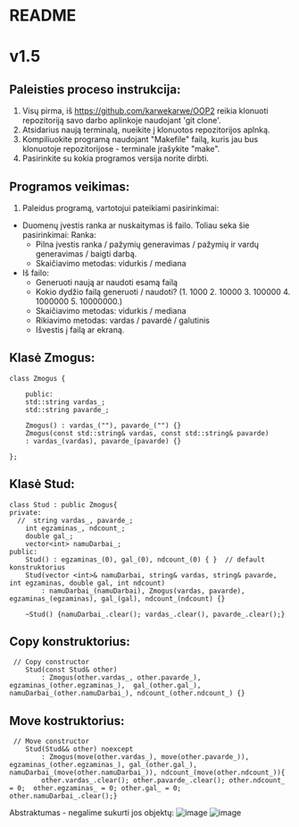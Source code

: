 # README

# v1.5

## Paleisties proceso instrukcija:

1. Visų pirma, iš https://github.com/karwekarwe/OOP2 reikia klonuoti repozitoriją savo darbo aplinkoje naudojant 'git clone'.
2. Atsidarius naują terminalą, nueikite į klonuotos repozitorijos aplnką.
3. Kompiliuokite programą naudojant "Makefile" failą, kuris jau bus klonuotoje repozitorijose - terminale įrašykite "make".
4. Pasirinkite su kokia programos versija norite dirbti.

## Programos veikimas:

1.  Paleidus programą, vartotojui pateikiami pasirinkimai:
+ Duomenų įvestis ranka ar nuskaitymas iš failo. Toliau seka šie pasirinkimai:
     Ranka: 
     - Pilna įvestis ranka / pažymių generavimas / pažymių ir vardų generavimas / baigti darbą.
     - Skaičiavimo metodas: vidurkis / mediana
+ Iš failo:
     - Generuoti naują ar naudoti esamą failą
     - Kokio dydžio failą generuoti / naudoti? (1. 1000 2. 10000 3. 100000 4. 1000000 5. 10000000.)
     - Skaičiavimo metodas: vidurkis / mediana
     - Rikiavimo metodas: vardas / pavardė / galutinis
     - Išvestis į failą ar ekraną.


## Klasė Zmogus:

```
class Zmogus {

    public:
    std::string vardas_;
    std::string pavarde_;

    Zmogus() : vardas_(""), pavarde_("") {}
    Zmogus(const std::string& vardas, const std::string& pavarde)
    : vardas_(vardas), pavarde_(pavarde) {}

};
```
## Klasė Stud:

```
class Stud : public Zmogus{
private:
  //  string vardas_, pavarde_;
    int egzaminas_, ndcount_;
    double gal_;
    vector<int> namuDarbai_;
public:
    Stud() : egzaminas_(0), gal_(0), ndcount_(0) { }  // default konstruktorius
    Stud(vector <int>& namuDarbai, string& vardas, string& pavarde, int egzaminas, double gal, int ndcount)
        : namuDarbai_(namuDarbai), Zmogus(vardas, pavarde), egzaminas_(egzaminas), gal_(gal), ndcount_(ndcount) {}

    ~Stud() {namuDarbai_.clear(); vardas_.clear(), pavarde_.clear();}

```

## Copy konstruktorius:
```
 // Copy constructor
    Stud(const Stud& other)
        : Zmogus(other.vardas_, other.pavarde_),  egzaminas_(other.egzaminas_),  gal_(other.gal_),  namuDarbai_(other.namuDarbai_), ndcount_(other.ndcount_) {}

```
## Move kostruktorius:

```
 // Move constructor
    Stud(Stud&& other) noexcept 
        : Zmogus(move(other.vardas_), move(other.pavarde_)), egzaminas_(other.egzaminas_), gal_(other.gal_), namuDarbai_(move(other.namuDarbai_)), ndcount_(move(other.ndcount_)){
        other.vardas_.clear(); other.pavarde_.clear(); other.ndcount_ = 0;  other.egzaminas_ = 0; other.gal_ = 0; other.namuDarbai_.clear();}

```


Abstraktumas - negalime sukurti jos objektų:
![image](https://github.com/karwekarwe/OOP2/assets/82239041/b0b7361e-9cdc-4324-bd98-3452e44b553e)
![image](https://github.com/karwekarwe/OOP2/assets/82239041/1d4b1710-1931-4f3c-b0a5-7d17ce177126)


